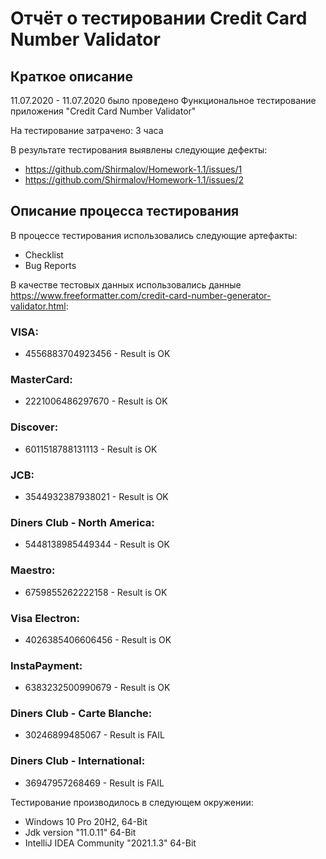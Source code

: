 # Отчёт о тестировании Credit Card Number Validator

## Краткое описание

11.07.2020 - 11.07.2020 было проведено Функциональное тестирование приложения "Credit Card Number Validator"

На тестирование затрачено: 3 часа

В результате тестирования выявлены следующие дефекты:
* https://github.com/Shirmalov/Homework-1.1/issues/1
* https://github.com/Shirmalov/Homework-1.1/issues/2

## Описание процесса тестирования

В процессе тестирования использовались следующие артефакты:
* Checklist
* Bug Reports

В качестве тестовых данных использовались данные <https://www.freeformatter.com/credit-card-number-generator-validator.html>:

### VISA:
* 4556883704923456 - Result is OK
### MasterCard:
* 2221006486297670 - Result is OK
### Discover:
* 6011518788131113 - Result is OK
### JCB:
* 3544932387938021 - Result is OK
### Diners Club - North America:
* 5448138985449344 - Result is OK
### Maestro:
* 6759855262222158 - Result is OK
### Visa Electron:
* 4026385406606456 - Result is OK
### InstaPayment:
* 6383232500990679 - Result is OK

### Diners Club - Carte Blanche:
* 30246899485067 - Result is FAIL
### Diners Club - International:
* 36947957268469 - Result is FAIL





Тестирование производилось в следующем окружении:
* Windows 10 Pro 20H2, 64-Bit
* Jdk version "11.0.11" 64-Bit
* IntelliJ IDEA Community "2021.1.3" 64-Bit
